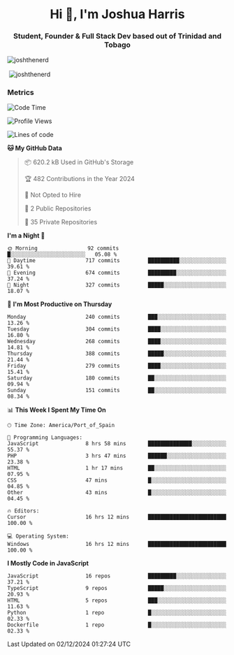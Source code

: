 <h1 align="center">Hi 👋, I'm Joshua Harris</h1>
<h3 align="center">Student, Founder & Full Stack Dev based out of Trinidad and Tobago</h3>

<p align="left"> <img src="https://komarev.com/ghpvc/?username=JoshTheDeveloperr" alt="joshthenerd" /> </p>

<p>&nbsp;<img align="center" src="https://github-readme-stats.vercel.app/api?username=JoshTheDeveloperr&show_icons=true&count_private=true" alt="joshthenerd" /></p>

### Metrics

<!--START_SECTION:waka-->
![Code Time](http://img.shields.io/badge/Code%20Time-1%2C037%20hrs%2037%20mins-blue)

![Profile Views](http://img.shields.io/badge/Profile%20Views-0-blue)

![Lines of code](https://img.shields.io/badge/From%20Hello%20World%20I%27ve%20Written-3.6%20million%20lines%20of%20code-blue)

**🐱 My GitHub Data** 

> 📦 620.2 kB Used in GitHub's Storage 
 > 
> 🏆 482 Contributions in the Year 2024
 > 
> 🚫 Not Opted to Hire
 > 
> 📜 2 Public Repositories 
 > 
> 🔑 35 Private Repositories 
 > 
**I'm a Night 🦉** 

```text
🌞 Morning                92 commits          █░░░░░░░░░░░░░░░░░░░░░░░░   05.08 % 
🌆 Daytime                717 commits         ██████████░░░░░░░░░░░░░░░   39.61 % 
🌃 Evening                674 commits         █████████░░░░░░░░░░░░░░░░   37.24 % 
🌙 Night                  327 commits         █████░░░░░░░░░░░░░░░░░░░░   18.07 % 
```
📅 **I'm Most Productive on Thursday** 

```text
Monday                   240 commits         ███░░░░░░░░░░░░░░░░░░░░░░   13.26 % 
Tuesday                  304 commits         ████░░░░░░░░░░░░░░░░░░░░░   16.80 % 
Wednesday                268 commits         ████░░░░░░░░░░░░░░░░░░░░░   14.81 % 
Thursday                 388 commits         █████░░░░░░░░░░░░░░░░░░░░   21.44 % 
Friday                   279 commits         ████░░░░░░░░░░░░░░░░░░░░░   15.41 % 
Saturday                 180 commits         ██░░░░░░░░░░░░░░░░░░░░░░░   09.94 % 
Sunday                   151 commits         ██░░░░░░░░░░░░░░░░░░░░░░░   08.34 % 
```


📊 **This Week I Spent My Time On** 

```text
🕑︎ Time Zone: America/Port_of_Spain

💬 Programming Languages: 
JavaScript               8 hrs 58 mins       ██████████████░░░░░░░░░░░   55.37 % 
PHP                      3 hrs 47 mins       ██████░░░░░░░░░░░░░░░░░░░   23.38 % 
HTML                     1 hr 17 mins        ██░░░░░░░░░░░░░░░░░░░░░░░   07.95 % 
CSS                      47 mins             █░░░░░░░░░░░░░░░░░░░░░░░░   04.85 % 
Other                    43 mins             █░░░░░░░░░░░░░░░░░░░░░░░░   04.45 % 

🔥 Editors: 
Cursor                   16 hrs 12 mins      █████████████████████████   100.00 % 

💻 Operating System: 
Windows                  16 hrs 12 mins      █████████████████████████   100.00 % 
```

**I Mostly Code in JavaScript** 

```text
JavaScript               16 repos            █████████░░░░░░░░░░░░░░░░   37.21 % 
TypeScript               9 repos             █████░░░░░░░░░░░░░░░░░░░░   20.93 % 
HTML                     5 repos             ███░░░░░░░░░░░░░░░░░░░░░░   11.63 % 
Python                   1 repo              █░░░░░░░░░░░░░░░░░░░░░░░░   02.33 % 
Dockerfile               1 repo              █░░░░░░░░░░░░░░░░░░░░░░░░   02.33 % 
```




 Last Updated on 02/12/2024 01:27:24 UTC
<!--END_SECTION:waka-->
